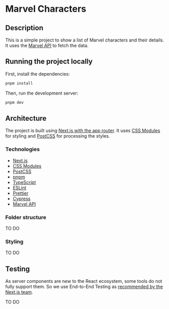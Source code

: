 # Marvel Characters

## Description

This is a simple project to show a list of Marvel characters and their details. It uses the [Marvel API](https://developer.marvel.com/documentation/getting_started) to fetch the data.

## Running the project locally

First, install the dependencies:

```bash
pnpm install
```

Then, run the development server:

```bash
pnpm dev
```

## Architecture

The project is built using [Next.js with the app router](https://nextjs.org/). It uses [CSS Modules](https://nextjs.org/docs/app/building-your-application/styling/css-modules) for styling and [PostCSS](https://postcss.org/) for processing the styles.

### Technologies

- [Next.js](https://nextjs.org/)
- [CSS Modules](https://nextjs.org/docs/app/building-your-application/styling/css-modules)
- [PostCSS](https://postcss.org/)
- [pnpm](https://pnpm.io/)
- [TypeScript](https://www.typescriptlang.org/)
- [ESLint](https://eslint.org/)
- [Prettier](https://prettier.io/)
- [Cypress](https://www.cypress.io/)
- [Marvel API](https://developer.marvel.com/documentation/getting_started)

### Folder structure

TO DO

### Styling

TO DO

## Testing

As server components are new to the React ecosystem, some tools do not fully support them. So we use End-to-End Testing as [recommended by the Next.js team](https://nextjs.org/docs/app/building-your-application/testing#async-server-components).

TO DO

